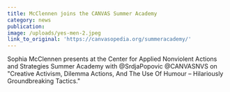 ```yaml
---
title: McClennen joins the CANVAS Summer Academy
category: news
publication:
image: /uploads/yes-men-2.jpeg
link_to_original: 'https://canvasopedia.org/summeracademy/'
---
```


Sophia McClennen presents at the Center for Applied Nonviolent Actions and Strategies Summer Academy with @SrdjaPopovic @CANVASNVS on "Creative Activism, Dilemma Actions, And The Use Of Humour – Hilariously Groundbreaking Tactics."